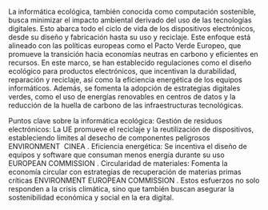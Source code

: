 La informática ecológica, también conocida como computación sostenible, busca minimizar el impacto ambiental derivado del uso de las tecnologías digitales. Esto abarca todo el ciclo de vida de los dispositivos electrónicos, desde su diseño y fabricación hasta su uso y reciclaje. Este enfoque está alineado con las políticas europeas como el Pacto Verde Europeo, que promueve la transición hacia economías neutras en carbono y eficientes en recursos. En este marco, se han establecido regulaciones como el diseño ecológico para productos electrónicos, que incentivan la durabilidad, reparación y reciclaje, así como la eficiencia energética de los equipos informáticos. Además, se fomenta la adopción de estrategias digitales verdes, como el uso de energías renovables en centros de datos y la reducción de la huella de carbono de las infraestructuras tecnológicas.

Puntos clave sobre la informática ecológica:
Gestión de residuos electrónicos: La UE promueve el reciclaje y la reutilización de dispositivos, estableciendo límites al desecho de componentes peligrosos​
ENVIRONMENT
​
CINEA
.
Eficiencia energética: Se incentiva el diseño de equipos y software que consuman menos energía durante su uso​
EUROPEAN COMMISSION
.
Circularidad de materiales: Fomenta la economía circular con estrategias de recuperación de materias primas críticas​
ENVIRONMENT
​
EUROPEAN COMMISSION
.
Estos esfuerzos no solo responden a la crisis climática, sino que también buscan asegurar la sostenibilidad económica y social en la era digital.
